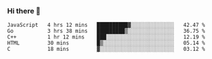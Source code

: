 ### Hi there 👋

<!--
**KLXLjun/KLXLjun** is a ✨ _special_ ✨ repository because its `README.md` (this file) appears on your GitHub profile.

Here are some ideas to get you started:

- 🔭 I’m currently working on ...
- 🌱 I’m currently learning ...
- 👯 I’m looking to collaborate on ...
- 🤔 I’m looking for help with ...
- 💬 Ask me about ...
- 📫 How to reach me: ...
- 😄 Pronouns: ...
- ⚡ Fun fact: ...
-->

<!--START_SECTION:waka-->
```text
JavaScript   4 hrs 12 mins   ██████████▓░░░░░░░░░░░░░░   42.47 % 
Go           3 hrs 38 mins   █████████▒░░░░░░░░░░░░░░░   36.75 % 
C++          1 hr 12 mins    ███░░░░░░░░░░░░░░░░░░░░░░   12.19 % 
HTML         30 mins         █▒░░░░░░░░░░░░░░░░░░░░░░░   05.14 % 
C            18 mins         ▓░░░░░░░░░░░░░░░░░░░░░░░░   03.12 % 
```
<!--END_SECTION:waka-->

